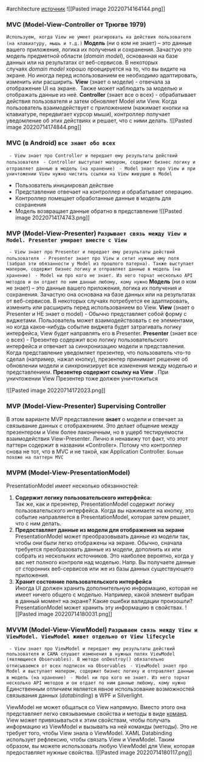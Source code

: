 #architecture 
[источник](https://habr.com/ru/company/mobileup/blog/313538/)
![[Pasted image 20220714164144.png]]
### MV**C**    (Model-View-Controller от Трюгве 1979)     
`Используем, когда View не умеет реагировать на действия пользователя (на клавиатуру, мышь и т.д.)`
**Модель** (ни о ком не знает) – это данные вашего приложения, логика их получения и сохранения. Зачастую это модель предметной области (_domain model_), основанная на базе данных или на результатах от веб-сервисов. В некоторых случаях _domain model_ хорошо проецируется на то, что вы видите на экране. Но иногда перед использованием ее необходимо адаптировать, изменить или расширить.
**View** (знает о модели) - отвечала за отображение UI на экране.  Также может наблюдать за моделью и отображать данные из неё.
**Controller** (знает все о всех) - обрабатывает действия пользователя и затем обновляет Model или View. Когда пользователь взаимодействует с приложением (нажимает кнопки на клавиатуре, передвигает курсор мыши), контроллер получает уведомление об этих действиях и решает, что с ними делать.
![[Pasted image 20220714174844.png]]
### MV**C**  (в Android)  `все знают обо всех`
` - View знает про Controller и передает ему результаты действий пользователя`
` - Controller выступает мапером, содержит бизнес логику и отправляет данные в модель (на хранение)`
` - Model знает про View и при уничтожении View нужно чистить ссылки на View живущие в Model`
-   Пользователь инициировал действие
-   Представление отвечает на контроллер и обрабатывает операцию.
-   Контроллер помещает обработанные данные в модель для сохранения
-   Модель возвращает данные обратно в представление
![[Pasted image 20220714174743.png]]

### MV**P**  (Model-View-Presenter)   `Разрывает связь между View и Model. Presenter умирает вместе с View`
` - View знает про Presenter и передает ему результаты действий пользователя`
` - Presenter знает про View и сетит нужные ему поля (забрал эти обязанности у Model из прошлого патерна). Также выступает мапером, содержит бизнес логику и отправляет данные в модель (на хранение)`
` - Model ни про кого не знает. Из него торчат несколько API методов и он отдает по ним данные любому, кому нужно`
**Модель** (ни о ком не знает) – это данные вашего приложения, логика их получения и сохранения. Зачастую она основана на базе данных или на результатах от веб-сервисов. В некоторых случаях потребуется ее адаптировать, изменить или расширить перед использованием во View.
**View** (знает о Presenter и НЕ знает о model) - Обычно представляет собой форму с виджетами. Пользователь может взаимодействовать с ее элементами, но когда какое-нибудь событие виджета будет затрагивать логику интерфейса, View будет направлять его в Presenter.
**Presenter** (знает все о всех) - Презентер содержит всю логику пользовательского интерфейса и отвечает за синхронизацию модели и представления. Когда представление уведомляет презентер, что пользователь что-то сделал (например, нажал кнопку), презентер принимает решение об обновлении модели и синхронизирует все изменения между моделью и представлением. **Презентер содержит ссылку на View** . При уничтожении View Презентер тоже должен уничтожиться

![[Pasted image 20220714172023.png]]
### MV**P**    (Model-View-Presenter)     Supervising Controller
В этом варианте MVP представление **знает** о модели и отвечает за связывание данных с отображением. Это делает общение между презентером и View более лаконичным, но в ущерб тестируемости взаимодействия View-Presenter. Лично я ненавижу тот факт, что этот паттерн содержит в названии «Controller». Потому что контроллер снова не тот, что в MVC и не такой, как Application Controller. `Больше похоже на паттерн MVC`

### MV**PM**    (Model-View-PresentationModel)
PresentationModel имеет несколько обязанностей:
1.  **Содержит логику пользовательского интерфейса:**  
    Так же, как и презентер, PresentationModel содержит логику пользовательского интерфейса. Когда вы нажимаете на кнопку, это событие направляется в PresentationModel, которая затем решает, что с ним делать.
2.  **Предоставляет данные из модели для отображения на экране**  
    PresentationModel может преобразовывать данные из модели так, чтобы они были легко отображены на экране. Обычно, сначала требуется преобразовать данные из модели, дополнить их или собрать из нескольких источников. Это наиболее вероятно, когда у вас нет полного контроля над моделью. Напр. Вы получаете данные от сторонних веб-сервисов или же из базы данных существующего приложения.
3.  **Хранит состояние пользовательского интерфейса**  
    Иногда UI должен хранить дополнительную информацию, которая не имеет ничего общего с моделью. Например, какой элемент выбран в данный момент на экране? Какие ошибки валидации произошли? PresentationModel может хранить эту информацию в свойствах.
![[Pasted image 20220714180031.png]]
### MV**VM**  (Model-View-ViewModel)    `Разрываем связь между View и ViewModel. ViewModel живет отдельно от View lifecycle`
` - View знает про ViewModel и передает ему результаты действий пользователя и САМА слушает изменения в нужных полях ViewModel (являющиеся Observables). В методе onDestroy() обязательно отписываемся от всех подписок на Observables`
` - ViewModel знает про Model и выступает мапером, содержит бизнес логику и отправляет данные в модель (на хранение)`
` - Model ни про кого не знает. Из него торчат несколько API методов и он отдает по ним данные любому, кому нужно`
Единственным отличием является явное использование возможностей связывания данных (_databinding_) в WPF и Silverlight.

ViewModel не может общаться со View напрямую. Вместо этого она представляет легко связываемые свойства и методы в виде [команд](http://msdn.microsoft.com/en-us/library/system.windows.input.icommand.aspx). View может привязываться к этим свойствам, чтобы получать информацию из ViewModel и вызывать на ней команды (методы). Это не требует того, чтобы View знала о ViewModel. XAML Databinding использует рефлексию, чтобы связать View и ViewModel. Таким образом, вы можете использовать любую ViewModel для View, которая предоставляет нужные свойства.
![[Pasted image 20220714180117.png]]
